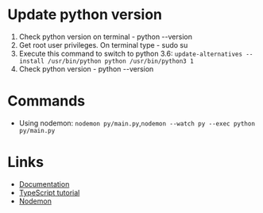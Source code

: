 Update python version
==========
1. Check python version on terminal - python --version
2. Get root user privileges. On terminal type - sudo su
3. Execute this command to switch to python 3.6: 
`update-alternatives --install /usr/bin/python python /usr/bin/python3 1`
4. Check python version - python --version

Commands
==========
- Using nodemon: `nodemon py/main.py`,`nodemon --watch py --exec python py/main.py`




Links
==========
- [Documentation](https://www.typescriptlang.org/docs/home.html)
- [TypeScript tutorial](https://code.visualstudio.com/docs/typescript/typescript-tutorial)
- [Nodemon](https://www.npmjs.com/package/nodemon)